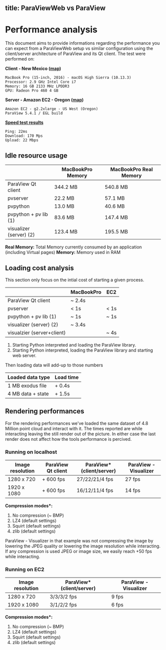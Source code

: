 title: ParaViewWeb vs ParaView
---
# Performance analysis

This document aims to provide informations regarding the performance you can expect from a ParaViewWeb setup vs similar configuration using the client/server architecture of ParaView and its Qt client.
The test were performed on:

__Client - New Mexico ([map](https://www.google.com/maps/dir/Santa+Fe,+NM/Amazon+Data+Center,+Boardman,+OR+97818/@40.5028874,-117.2515113,6z/data=!3m1!4b1!4m13!4m12!1m5!1m1!1s0x87185043e79852a9:0x8c902373fd88df40!2m2!1d-105.937799!2d35.6869752!1m5!1m1!1s0x54a2b2b4a09c7c29:0x6cfb9b9e8655843!2m2!1d-119.6536926!2d45.8409449))__
```
MacBook Pro (15-inch, 2016) - macOS High Sierra (10.13.3)
Processor: 2.9 GHz Intel Core i7
Memory: 16 GB 2133 MHz LPDDR3
GPU: Radeon Pro 460 4 GB
```

__Server - Amazon EC2 - Oregon ([map](https://www.google.com/maps/dir/Santa+Fe,+NM/Amazon+Data+Center,+Boardman,+OR+97818/@40.5028874,-117.2515113,6z/data=!3m1!4b1!4m13!4m12!1m5!1m1!1s0x87185043e79852a9:0x8c902373fd88df40!2m2!1d-105.937799!2d35.6869752!1m5!1m1!1s0x54a2b2b4a09c7c29:0x6cfb9b9e8655843!2m2!1d-119.6536926!2d45.8409449))__
```
Amazon EC2 - g2.2xlarge - US West (Oregon)
ParaView 5.4.1 / EGL build
```

__[Speed test results](http://www.speedtest.net/)__
```
Ping: 22ms
Download: 170 Mps
Upload: 22 Mbps
```

## Idle resource usage

|                            | MacBookPro Memory | MacBookPro Real Memory |
| -------------------------- | ----------------- | ---------------------- |
| ParaView Qt client         | 344.2 MB          | 540.8 MB               |
| pvserver                   | 22.2 MB           | 57.1 MB                |
| pvpython                   | 13.0 MB           | 40.6 MB                |
| pvpython + pv lib (1)      | 83.6 MB           | 147.4 MB               |
| visualizer (server) (2)    | 123.4 MB          | 195.5 MB               |

__Real Memory:__ Total Memory currently consumed by an application (including Virtual pages)
__Memory:__ Memory used in RAM

## Loading cost analysis

This section only focus on the intial cost of starting a given process.

|                            | MacBookPro |  EC2 |
| -------------------------- | -----------| ---- |
| ParaView Qt client         |     ~ 2.4s |      |
| pvserver                   |       < 1s | < 1s |
| pvpython + pv lib (1)      |       ~ 1s | ~ 1s |
| visualizer (server) (2)    |     ~ 3.4s |      |
| visualzier (server+client) |            | ~ 4s |

1) Starting Python interpreted and loading the ParaView library.
2) Starting Python interpreted, loading the ParaView library and starting web server.

Then loading data will add-up to those numbers

| Loaded data type  | Load time |
| ----------------- | --------- |
| 1 MB exodus file  |    + 0.4s |
| 4 MB data + state |    + 1.5s |

## Rendering performances

For the rendering performances we've loaded the same dataset of 4.8 Million point cloud and interact with it. The times reported are while interacting leaving the still render out of the picture. In either case the last render does not affect how the tools performance is percived. 

### Running on __localhost__

| Image resolution | ParaView Qt client | ParaView* (client/server) | ParaView - Visualizer |
| ---------------- | ------------------ | ------------------------- | --------------------- |
| 1280 x 720       | + 600 fps          | 27/22/21/4 fps            | 27 fps                |
| 1920 x 1080      | + 600 fps          | 16/12/11/4 fps            | 14 fps                |

__Compression modes\*:__
 1) No compression (~ BMP)
 2) LZ4 (default settings)
 3) Squirt (default settings)
 4) zlib (default settings)

ParaView - Visualizer in that example was not compressing the image by lowering the JPEG quality or lowering the image resolution while interacting. If any compression is used JPEG or image size, we easily reach +50 fps while interacting.

### Running on __EC2__

| Image resolution | ParaView* (client/server) | ParaView - Visualizer |
| ---------------- | ------------------------- | --------------------- |
| 1280 x 720       | 3/3/3/2 fps               | 9 fps                 |
| 1920 x 1080      | 3/1/2/2 fps               | 6 fps                 |

__Compression modes\*:__
 1) No compression (~ BMP)
 2) LZ4 (default settings)
 3) Squirt (default settings)
 4) zlib (default settings)

